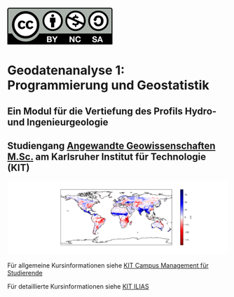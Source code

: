
[![License](by-nc-sa.svg)](https://creativecommons.org/licenses/by-nc-sa/4.0/)

# Geodatenanalyse 1: Programmierung und Geostatistik

## Ein Modul für die Vertiefung des Profils Hydro- und Ingenieurgeologie
## Studiengang <a href="https://www.agw.kit.edu/9269.php" target="_blank">Angewandte Geowissenschaften M.Sc.</a> am Karlsruher Institut für Technologie (KIT)

![alt text](geodaten.png "Geodaten Beispiel")

Für allgemeine Kursinformationen siehe [KIT Campus Management für Studierende](https://campus.studium.kit.edu/ev/AZwVrKlTRJWesOLkhZyxMQ/de)

Für detaillierte Kursinformationen siehe [KIT ILIAS](https://ilias.studium.kit.edu/goto.php?target=crs_1262934&client_id=produktiv)

